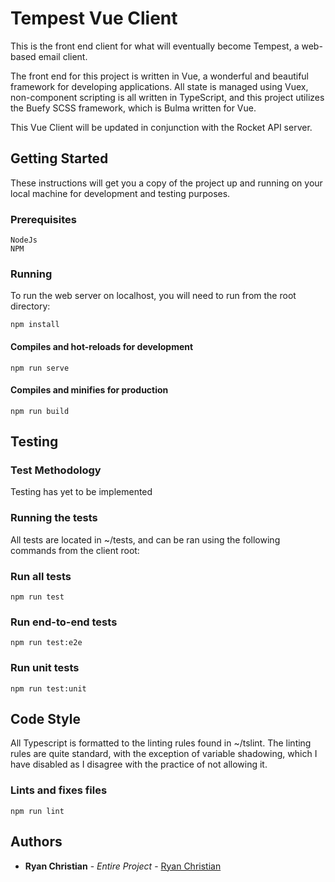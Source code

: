 # Tempest Vue Client

This is the front end client for what will eventually become Tempest, a web-based email client.

The front end for this project is written in Vue, a wonderful and beautiful framework for developing applications. All state is managed using Vuex, non-component scripting is all written in TypeScript, and this project utilizes the Buefy SCSS framework, which is Bulma written for Vue.

This Vue Client will be updated in conjunction with the Rocket API server.

## Getting Started

These instructions will get you a copy of the project up and running on your local machine for development and testing purposes.

### Prerequisites


```
NodeJs
NPM
```

### Running

To run the web server on localhost, you will need to run from the root directory: 

```
npm install
```

#### Compiles and hot-reloads for development
```
npm run serve
```

#### Compiles and minifies for production
```
npm run build
```

## Testing
### Test Methodology

Testing has yet to be implemented


### Running the tests

All tests are located in ~/tests, and can be ran using the following commands from the client root:

### Run all tests
```
npm run test
```

### Run end-to-end tests
```
npm run test:e2e
```

### Run unit tests
```
npm run test:unit
```

## Code Style

All Typescript is formatted to the linting rules found in ~/tslint. The linting rules are quite standard, with the exception of variable shadowing, which I have disabled as I disagree with the practice of not allowing it.

### Lints and fixes files
```
npm run lint
```

## Authors

* **Ryan Christian** - *Entire Project* - [Ryan Christian](https://github.com/RyanChristian4427)
